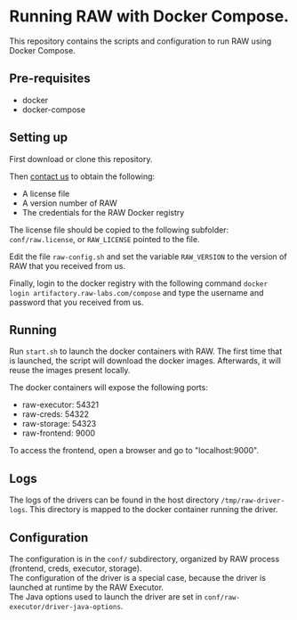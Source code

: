 # Running RAW with Docker Compose.

This repository contains the scripts and configuration to run RAW using Docker Compose.

## Pre-requisites

- docker
- docker-compose

## Setting up

First download or clone this repository.

Then [contact us](https://www.raw-labs.com/contact-us/) to obtain the following:
- A license file
- A version number of RAW
- The credentials for the RAW Docker registry

The license file should be copied to the following subfolder: `conf/raw.license`, or `RAW_LICENSE` pointed to the file.

Edit the file `raw-config.sh` and set the variable `RAW_VERSION` to the version of RAW that you received from us.

Finally, login to the docker registry with the following command `docker login artifactory.raw-labs.com/compose` and type the username and password that you received from us.


##  Running

Run `start.sh` to launch the docker containers with RAW.
The first time that is launched, the script will download the docker images. Afterwards, it will reuse the images present locally.

The docker containers will expose the following ports:

- raw-executor: 54321
- raw-creds: 54322
- raw-storage: 54323
- raw-frontend: 9000

To access the frontend, open a browser and go to "localhost:9000".


## Logs

The logs of the drivers can be found in the host directory `/tmp/raw-driver-logs`.
This directory is mapped to the docker container running the driver.


## Configuration		

The configuration is in the `conf/` subdirectory, organized by RAW process (frontend, creds, executor, storage).		
The configuration of the driver is a special case, because the driver is launched at runtime by the RAW Executor.		
The Java options used to launch the driver are set in `conf/raw-executor/driver-java-options`.
